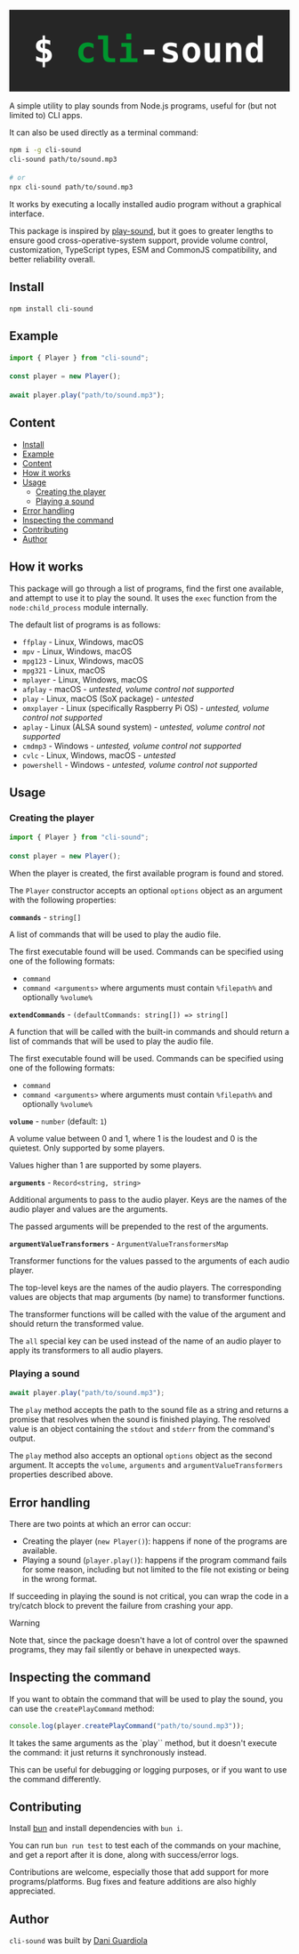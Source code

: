 <p align="center">
  <img alt="The cli-sound logo" src="https://github.com/DaniGuardiola/cli-sound/raw/main/logo.png">
</p>

A simple utility to play sounds from Node.js programs, useful for (but not limited to) CLI apps.

It can also be used directly as a terminal command:

```sh
npm i -g cli-sound
cli-sound path/to/sound.mp3

# or
npx cli-sound path/to/sound.mp3
```

It works by executing a locally installed audio program without a graphical interface.

This package is inspired by [play-sound](https://github.com/shime/play-sound), but it goes to greater lengths to ensure good cross-operative-system support, provide volume control, customization, TypeScript types, ESM and CommonJS compatibility, and better reliability overall.

## <a name='Install'></a>Install

```
npm install cli-sound
```

## <a name='Example'></a>Example

```ts
import { Player } from "cli-sound";

const player = new Player();

await player.play("path/to/sound.mp3");
```

## <a name='Content'></a>Content

<!-- vscode-markdown-toc -->

- [Install](#install)
- [Example](#example)
- [Content](#content)
- [How it works](#how-it-works)
- [Usage](#usage)
  - [Creating the player](#creating-the-player)
  - [Playing a sound](#playing-a-sound)
- [Error handling](#error-handling)
- [Inspecting the command](#inspecting-the-command)
- [Contributing](#contributing)
- [Author](#author)

<!-- vscode-markdown-toc-config
	numbering=false
	autoSave=true
	/vscode-markdown-toc-config -->
<!-- /vscode-markdown-toc -->

## <a name='Howitworks'></a>How it works

This package will go through a list of programs, find the first one available, and attempt to use it to play the sound. It uses the `exec` function from the `node:child_process` module internally.

The default list of programs is as follows:

- `ffplay` - Linux, Windows, macOS
- `mpv` - Linux, Windows, macOS
- `mpg123` - Linux, Windows, macOS
- `mpg321` - Linux, macOS
- `mplayer` - Linux, Windows, macOS
- `afplay` - macOS - _untested, volume control not supported_
- `play` - Linux, macOS (SoX package) - _untested_
- `omxplayer` - Linux (specifically Raspberry Pi OS) - _untested, volume control not supported_
- `aplay` - Linux (ALSA sound system) - _untested, volume control not supported_
- `cmdmp3` - Windows - _untested, volume control not supported_
- `cvlc` - Linux, Windows, macOS - _untested_
- `powershell` - Windows - _untested, volume control not supported_

## <a name='Usage'></a>Usage

### <a name='Creatingtheplayer'></a>Creating the player

```ts
import { Player } from "cli-sound";

const player = new Player();
```

When the player is created, the first available program is found and stored.

The `Player` constructor accepts an optional `options` object as an argument with the following properties:

**`commands`** - `string[]`

A list of commands that will be used to play the audio file.

The first executable found will be used. Commands can be specified using
one of the following formats:

- `command`
- `command <arguments>` where arguments must contain `%filepath%` and
  optionally `%volume%`

**`extendCommands`** - `(defaultCommands: string[]) => string[]`

A function that will be called with the built-in commands and should return
a list of commands that will be used to play the audio file.

The first executable found will be used. Commands can be specified using
one of the following formats:

- `command`
- `command <arguments>` where arguments must contain `%filepath%` and
  optionally `%volume%`

**`volume`** - `number` (default: `1`)

A volume value between 0 and 1, where 1 is the loudest and 0 is the
quietest. Only supported by some players.

Values higher than 1 are supported by some players.

**`arguments`** - `Record<string, string>`

Additional arguments to pass to the audio player. Keys are the names of the
audio player and values are the arguments.

The passed arguments will be prepended to the rest of the arguments.

**`argumentValueTransformers`** - `ArgumentValueTransformersMap`

Transformer functions for the values passed to the arguments of each audio
player.

The top-level keys are the names of the audio players. The corresponding
values are objects that map arguments (by name) to transformer functions.

The transformer functions will be called with the value of the argument and
should return the transformed value.

The `all` special key can be used instead of the name of an audio player to
apply its transformers to all audio players.

### <a name='Playingasound'></a>Playing a sound

```ts
await player.play("path/to/sound.mp3");
```

The `play` method accepts the path to the sound file as a string and returns a promise that resolves when the sound is finished playing. The resolved value is an object containing the `stdout` and `stderr` from the command's output.

The `play` method also accepts an optional `options` object as the second argument. It accepts the `volume`, `arguments` and `argumentValueTransformers` properties described above.

## <a name='Errorhandling'></a>Error handling

There are two points at which an error can occur:

- Creating the player (`new Player()`): happens if none of the programs are available.
- Playing a sound (`player.play()`): happens if the program command fails for some reason, including but not limited to the file not existing or being in the wrong format.

If succeeding in playing the sound is not critical, you can wrap the code in a try/catch block to prevent the failure from crashing your app.

> [!WARNING]
> Note that, since the package doesn't have a lot of control over the spawned programs, they may fail silently or behave in unexpected ways.

## <a name='Inspectingthecommand'></a>Inspecting the command

If you want to obtain the command that will be used to play the sound, you can use the `createPlayCommand` method:

```ts
console.log(player.createPlayCommand("path/to/sound.mp3"));
```

It takes the same arguments as the `play`` method, but it doesn't execute the command: it just returns it synchronously instead.

This can be useful for debugging or logging purposes, or if you want to use the command differently.

## <a name='Contributing'></a>Contributing

Install [bun](https://bun.sh/) and install dependencies with `bun i`.

You can run `bun run test` to test each of the commands on your machine, and get a report after it is done, along with success/error logs.

Contributions are welcome, especially those that add support for more programs/platforms. Bug fixes and feature additions are also highly appreciated.

## <a name='Author'></a>Author

`cli-sound` was built by [Dani Guardiola](https://dio.la/)
